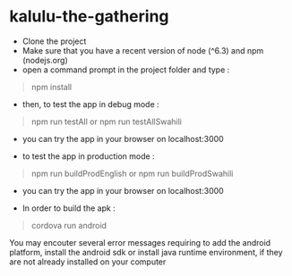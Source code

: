 # kalulu-the-gathering

- Clone the project
- Make sure that you have a recent version of node (^6.3) and npm (nodejs.org)
- open a command prompt in the project folder and type :

> npm install


- then, to test the app in debug mode :
> npm run testAll
or
> npm run testAllSwahili

- you can try the app in your browser on localhost:3000


- to test the app in production mode :
> npm run buildProdEnglish
or
> npm run buildProdSwahili

- you can try the app in your browser on localhost:3000

- In order to build the apk :
> cordova run android


You may encouter several error messages requiring to add the android platform, install the android sdk or install java runtime environment, if they are not already installed on your computer
